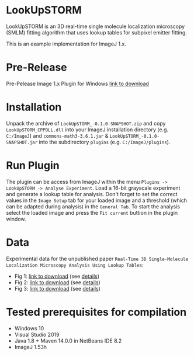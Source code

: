 # LookUpSTORM

LookUpSTORM is an 3D real-time single molecule localization microscopy (SMLM) fitting algorithm that uses lookup tables for subpixel emitter fitting.

This is an example implementation for ImageJ 1.x.

# Pre-Release
Pre-Pelease Image 1.x Plugin for Windows [link to download](https://filebox.fhooecloud.at/index.php/s/c9Xe85ybzMrLBdM)

# Installation
Unpack the archive of `LookUpSTORM_-0.1.0-SNAPSHOT.zip` and copy `LookUpSTORM_CPPDLL.dll` into your ImageJ installation directory (e.g. `C:/ImageJ`) and `commons-math3-3.6.1.jar` & `LookUpSTORM_-0.1.0-SNAPSHOT.jar` into the subdirectory `plugins` (e.g. `C:/ImageJ/plugins`).

# Run Plugin
The plugin can be access from ImageJ within the menu `Plugins -> LookUpSTORM -> Analyse Experiment`. Load a 16-bit grayscale experiment and generate a lookup table for analysis. Don't forget to set the correct values in the `Image Setup` tab for your loaded image and a threshold (which can be adapted during analysis) in the `General Tab`. To start the analysis select the loaded image and press the `Fit current` buttion in the plugin window.

# Data
Experimental data for the unpublished paper `Real-Time 3D Single-Molecule Localization Microscopy Analysis Using Lookup Tables`:
* Fig 1: [link to download](https://filebox.fhooecloud.at/index.php/s/fKwtgFXaxcf8jpp) (see [details](https://github.com/CURTLab/IJLookUpSTORM/wiki/DetailsFig1))
* Fig 2: [link to download](https://filebox.fhooecloud.at/index.php/s/6EyQ4tnWM2qZdHe) (see [details](https://github.com/CURTLab/IJLookUpSTORM/wiki/DetailsFig2))
* Fig 3: [link to download](https://filebox.fhooecloud.at/index.php/s/tKZ8n9GaKtSGW3N) (see [details](https://github.com/CURTLab/IJLookUpSTORM/wiki/DetailsFig3))

# Tested prerequisites for compilation
* Windows 10
* Visual Studio 2019
* Java 1.8 + Maven 14.0.0 in NetBeans IDE 8.2
* ImageJ 1.53h
